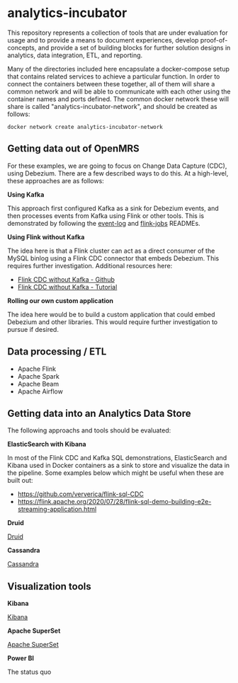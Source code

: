 # analytics-incubator

This repository represents a collection of tools that are under evaluation for usage and to provide a means to document experiences, develop proof-of-concepts, and provide a set of building blocks for further solution designs in analytics, data integration, ETL, and reporting.

Many of the directories included here encapsulate a docker-compose setup that contains related services to achieve a particular function.  In order to connect the containers between these together, all of them will share a common network and will be able to communicate with each other using the container names and ports defined. The common docker network these will share is called "analytics-incubator-network", and should be created as follows:

```shell
docker network create analytics-incubator-network
```

## Getting data out of OpenMRS

For these examples, we are going to focus on Change Data Capture (CDC), using Debezium.  There are a few described ways to do this.  At a high-level, these approaches are as follows:

**Using Kafka**

This approach first configured Kafka as a sink for Debezium events, and then processes events from Kafka using Flink or other tools.  This is demonstrated by following the [event-log](event-log) and [flink-jobs](flink-jobs) READMEs.

**Using Flink without Kafka**

The idea here is that a Flink cluster can act as a direct consumer of the MySQL binlog using a Flink CDC connector that embeds Debezium.   This requires further investigation.  Additional resources here:

* [Flink CDC without Kafka - Github](https://github.com/ververica/flink-cdc-connectors)
* [Flink CDC without Kafka - Tutorial](https://ververica.github.io/flink-cdc-connectors/master/content/quickstart/mysql-postgres-tutorial.html#)

**Rolling our own custom application**

The idea here would be to build a custom application that could embed Debezium and other libraries.  This would require further investigation to pursue if desired.

## Data processing / ETL

* Apache Flink
* Apache Spark
* Apache Beam
* Apache Airflow

## Getting data into an Analytics Data Store

The following approachs and tools should be evaluated:

**ElasticSearch with Kibana**

In most of the Flink CDC and Kafka SQL demonstrations, ElasticSearch and Kibana used in Docker containers as a sink to store and visualize the data in the pipeline.  Some examples below which might be useful when these are built out:

* https://github.com/ververica/flink-sql-CDC
* https://flink.apache.org/2020/07/28/flink-sql-demo-building-e2e-streaming-application.html

**Druid**

[Druid](https://druid.apache.org/technology)

**Cassandra**

[Cassandra](https://cassandra.apache.org/_/index.html)

## Visualization tools

**Kibana**

[Kibana](https://www.elastic.co/kibana/)

**Apache SuperSet**

[Apache SuperSet](https://superset.apache.org/)

**Power BI**

The status quo